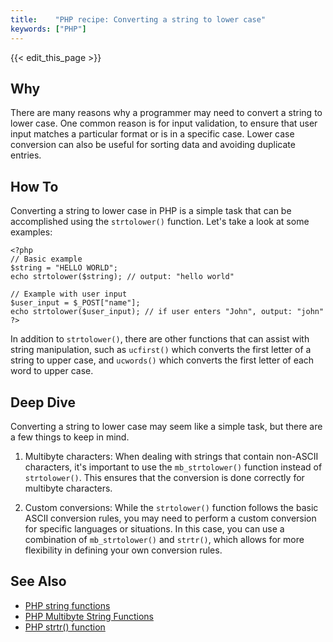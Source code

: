 ```yaml
---
title:    "PHP recipe: Converting a string to lower case"
keywords: ["PHP"]
---
```


{{< edit_this_page >}}

## Why
There are many reasons why a programmer may need to convert a string to lower case. One common reason is for input validation, to ensure that user input matches a particular format or is in a specific case. Lower case conversion can also be useful for sorting data and avoiding duplicate entries.

## How To
Converting a string to lower case in PHP is a simple task that can be accomplished using the `strtolower()` function. Let's take a look at some examples:

```
<?php
// Basic example
$string = "HELLO WORLD";
echo strtolower($string); // output: "hello world"

// Example with user input
$user_input = $_POST["name"];
echo strtolower($user_input); // if user enters "John", output: "john"
?>
```

In addition to `strtolower()`, there are other functions that can assist with string manipulation, such as `ucfirst()` which converts the first letter of a string to upper case, and `ucwords()` which converts the first letter of each word to upper case.

## Deep Dive
Converting a string to lower case may seem like a simple task, but there are a few things to keep in mind.

1. Multibyte characters: When dealing with strings that contain non-ASCII characters, it's important to use the `mb_strtolower()` function instead of `strtolower()`. This ensures that the conversion is done correctly for multibyte characters.

2. Custom conversions: While the `strtolower()` function follows the basic ASCII conversion rules, you may need to perform a custom conversion for specific languages or situations. In this case, you can use a combination of `mb_strtolower()` and `strtr()`, which allows for more flexibility in defining your own conversion rules.

## See Also
- [PHP string functions](https://www.php.net/manual/en/ref.strings.php)
- [PHP Multibyte String Functions](https://www.php.net/manual/en/ref.mbstring.php)
- [PHP strtr() function](https://www.php.net/manual/en/function.strtr.php)